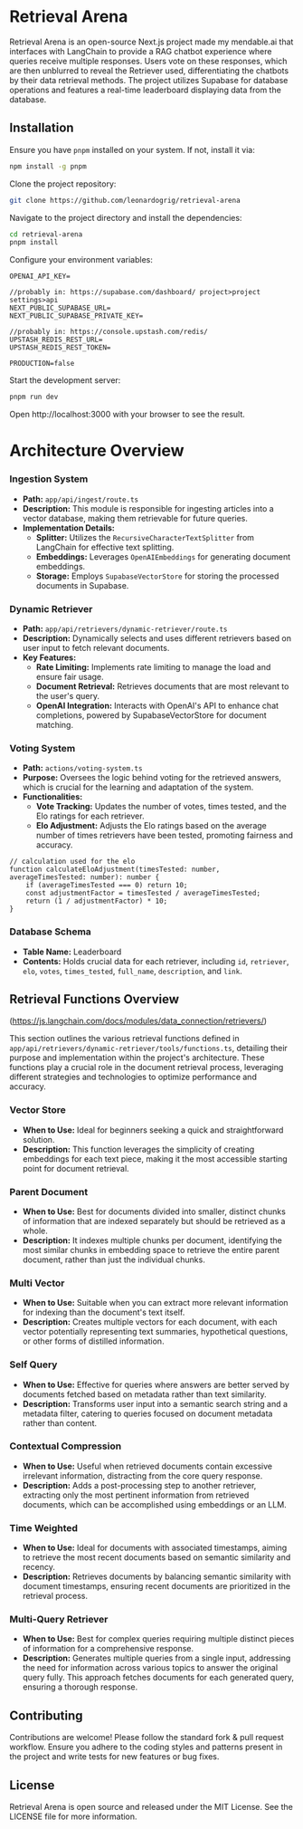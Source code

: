 # Retrieval Arena

Retrieval Arena is an open-source Next.js project made my mendable.ai that interfaces with LangChain to provide a RAG chatbot experience where queries receive multiple responses. Users vote on these responses, which are then unblurred to reveal the Retriever used, differentiating the chatbots by their data retrieval methods. The project utilizes Supabase for database operations and features a real-time leaderboard displaying data from the database.

## Installation

Ensure you have `pnpm` installed on your system. If not, install it via:

```bash
npm install -g pnpm
```

Clone the project repository:

```bash
git clone https://github.com/leonardogrig/retrieval-arena
```

Navigate to the project directory and install the dependencies:

```bash
cd retrieval-arena
pnpm install
```

Configure your environment variables:

```
OPENAI_API_KEY=

//probably in: https://supabase.com/dashboard/ project>project settings>api
NEXT_PUBLIC_SUPABASE_URL=
NEXT_PUBLIC_SUPABASE_PRIVATE_KEY=

//probably in: https://console.upstash.com/redis/
UPSTASH_REDIS_REST_URL=
UPSTASH_REDIS_REST_TOKEN=

PRODUCTION=false
```

Start the development server:

```bash
pnpm run dev
```

Open http://localhost:3000 with your browser to see the result.

# Architecture Overview

### Ingestion System

- **Path:** `app/api/ingest/route.ts`
- **Description:** This module is responsible for ingesting articles into a vector database, making them retrievable for future queries.
- **Implementation Details:**
  - **Splitter:** Utilizes the `RecursiveCharacterTextSplitter` from LangChain for effective text splitting.
  - **Embeddings:** Leverages `OpenAIEmbeddings` for generating document embeddings.
  - **Storage:** Employs `SupabaseVectorStore` for storing the processed documents in Supabase.

### Dynamic Retriever

- **Path:** `app/api/retrievers/dynamic-retriever/route.ts`
- **Description:** Dynamically selects and uses different retrievers based on user input to fetch relevant documents.
- **Key Features:**
  - **Rate Limiting:** Implements rate limiting to manage the load and ensure fair usage.
  - **Document Retrieval:** Retrieves documents that are most relevant to the user's query.
  - **OpenAI Integration:** Interacts with OpenAI's API to enhance chat completions, powered by SupabaseVectorStore for document matching.

### Voting System

- **Path:** `actions/voting-system.ts`
- **Purpose:** Oversees the logic behind voting for the retrieved answers, which is crucial for the learning and adaptation of the system.
- **Functionalities:**
  - **Vote Tracking:** Updates the number of votes, times tested, and the Elo ratings for each retriever.
  - **Elo Adjustment:** Adjusts the Elo ratings based on the average number of times retrievers have been tested, promoting fairness and accuracy.

```
// calculation used for the elo
function calculateEloAdjustment(timesTested: number, averageTimesTested: number): number {
    if (averageTimesTested === 0) return 10;
    const adjustmentFactor = timesTested / averageTimesTested;
    return (1 / adjustmentFactor) * 10;
}
``` 

### Database Schema

- **Table Name:** Leaderboard
- **Contents:** Holds crucial data for each retriever, including `id`, `retriever`, `elo`, `votes`, `times_tested`, `full_name`, `description`, and `link`.

## Retrieval Functions Overview
(https://js.langchain.com/docs/modules/data_connection/retrievers/)

This section outlines the various retrieval functions defined in `app/api/retrievers/dynamic-retriever/tools/functions.ts`, detailing their purpose and implementation within the project's architecture. These functions play a crucial role in the document retrieval process, leveraging different strategies and technologies to optimize performance and accuracy.

### Vector Store

- **When to Use:** Ideal for beginners seeking a quick and straightforward solution.
- **Description:** This function leverages the simplicity of creating embeddings for each text piece, making it the most accessible starting point for document retrieval.

### Parent Document

- **When to Use:** Best for documents divided into smaller, distinct chunks of information that are indexed separately but should be retrieved as a whole.
- **Description:** It indexes multiple chunks per document, identifying the most similar chunks in embedding space to retrieve the entire parent document, rather than just the individual chunks.

### Multi Vector

- **When to Use:** Suitable when you can extract more relevant information for indexing than the document's text itself.
- **Description:** Creates multiple vectors for each document, with each vector potentially representing text summaries, hypothetical questions, or other forms of distilled information.

### Self Query

- **When to Use:** Effective for queries where answers are better served by documents fetched based on metadata rather than text similarity.
- **Description:** Transforms user input into a semantic search string and a metadata filter, catering to queries focused on document metadata rather than content.

### Contextual Compression

- **When to Use:** Useful when retrieved documents contain excessive irrelevant information, distracting from the core query response.
- **Description:** Adds a post-processing step to another retriever, extracting only the most pertinent information from retrieved documents, which can be accomplished using embeddings or an LLM.

### Time Weighted

- **When to Use:** Ideal for documents with associated timestamps, aiming to retrieve the most recent documents based on semantic similarity and recency.
- **Description:** Retrieves documents by balancing semantic similarity with document timestamps, ensuring recent documents are prioritized in the retrieval process.

### Multi-Query Retriever

- **When to Use:** Best for complex queries requiring multiple distinct pieces of information for a comprehensive response.
- **Description:** Generates multiple queries from a single input, addressing the need for information across various topics to answer the original query fully. This approach fetches documents for each generated query, ensuring a thorough response.


## Contributing

Contributions are welcome! Please follow the standard fork & pull request workflow. Ensure you adhere to the coding styles and patterns present in the project and write tests for new features or bug fixes.

## License
Retrieval Arena is open source and released under the MIT License. See the LICENSE file for more information.


